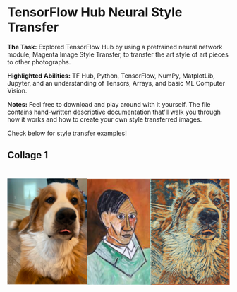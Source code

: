 # TensorFlow Hub Neural Style Transfer

**The Task:** Explored TensorFlow Hub by using a pretrained neural network module, Magenta Image Style Transfer, to transfer the art style of art pieces to other photographs. 

**Highlighted Abilities:** TF Hub, Python, TensorFlow, NumPy, MatplotLib, Jupyter, and an understanding of Tensors, Arrays, and basic ML Computer Vision.

**Notes:** Feel free to download and play around with it yourself. The file contains hand-written descriptive documentation that'll walk you through how it works and how to create your own style transferred images. 

Check below for style transfer examples!


## Collage 1
# ![alt text](https://github.com/asilich123/Resume_Projects/blob/main/TF%20HUB:FUN%20-%20ML%20Neural%20Style%20Transfer/Images/Collages/Hudson%20Collage.png?raw=true)
